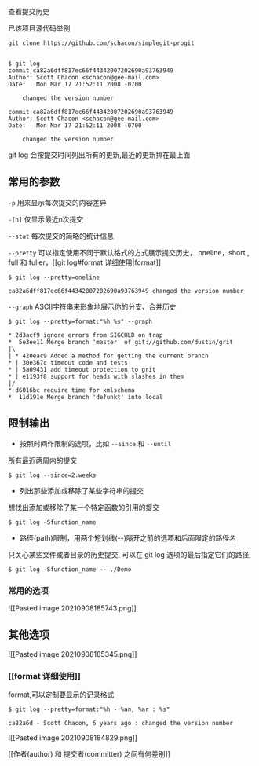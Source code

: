查看提交历史


已该项目源代码举例
```shell
git clone https://github.com/schacon/simplegit-progit
```


```shell

$ git log 
commit ca82a6dff817ec66f44342007202690a93763949 
Author: Scott Chacon <schacon@gee-mail.com> 
Date:   Mon Mar 17 21:52:11 2008 -0700     

	changed the version number
	
commit ca82a6dff817ec66f44342007202690a93763949 
Author: Scott Chacon <schacon@gee-mail.com> 
Date:   Mon Mar 17 21:52:11 2008 -0700     

	changed the version number

```

git log  会按提交时间列出所有的更新,最近的更新排在最上面

## 常用的参数

`-p`  			用来显示每次提交的内容差异

`-[n]` 		仅显示最近n次提交

`--stat`  每次提交的简略的统计信息

`--pretty`  可以指定使用不同于默认格式的方式展示提交历史， oneline，short ,  full  和  fuller，[[git log#format 详细使用|format]]
```shell
$ git log --pretty=oneline

ca82a6dff817ec66f44342007202690a93763949 changed the version number
```
`--graph` ASCII字符串来形象地展示你的分支、合并历史
```shell
$ git log --pretty=format:"%h %s" --graph

* 2d3acf9 ignore errors from SIGCHLD on trap
*  5e3ee11 Merge branch 'master' of git://github.com/dustin/grit 
|\ 
| * 420eac9 Added a method for getting the current branch
* | 30e367c timeout code and tests 
* | 5a09431 add timeout protection to grit 
* | e1193f8 support for heads with slashes in them 
|/ 
* d6016bc require time for xmlschema
*  11d191e Merge branch 'defunkt' into local
```


## 限制输出
* 按照时间作限制的选项，比如  `--since`  和 `--until`

所有最近两周内的提交
```shell
$ git log --since=2.weeks
```

* 列出那些添加或移除了某些字符串的提交

想找出添加或移除了某一个特定函数的引用的提交
```shell
$ git log -Sfunction_name
```

* 路径(path)限制，用两个短划线(--)隔开之前的选项和后面限定的路径名

只关心某些文件或者目录的历史提交, 可以在 git log 选项的最后指定它们的路径,
```shell
$ git log -Sfunction_name -- ./Demo
```

### 常用的选项
![[Pasted image 20210908185743.png]]


## 其他选项
![[Pasted image 20210908185345.png]]



### [[format 详细使用]]
format,可以定制要显示的记录格式
```shell
$ git log --pretty=format:"%h - %an, %ar : %s"

ca82a6d - Scott Chacon, 6 years ago : changed the version number

```


![[Pasted image 20210908184829.png]]

[[作者(author) 和 提交者(committer) 之间有何差别]]
